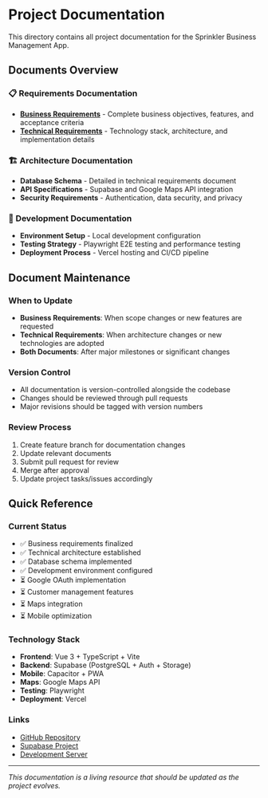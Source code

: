 # Project Documentation

This directory contains all project documentation for the Sprinkler Business Management App.

## Documents Overview

### 📋 Requirements Documentation

- **[Business Requirements](./business-requirements.md)** - Complete business objectives, features, and acceptance criteria
- **[Technical Requirements](./technical-requirements.md)** - Technology stack, architecture, and implementation details

### 🏗️ Architecture Documentation

- **Database Schema** - Detailed in technical requirements document
- **API Specifications** - Supabase and Google Maps API integration
- **Security Requirements** - Authentication, data security, and privacy

### 🚀 Development Documentation

- **Environment Setup** - Local development configuration
- **Testing Strategy** - Playwright E2E testing and performance testing
- **Deployment Process** - Vercel hosting and CI/CD pipeline

## Document Maintenance

### When to Update

- **Business Requirements**: When scope changes or new features are requested
- **Technical Requirements**: When architecture changes or new technologies are adopted
- **Both Documents**: After major milestones or significant changes

### Version Control

- All documentation is version-controlled alongside the codebase
- Changes should be reviewed through pull requests
- Major revisions should be tagged with version numbers

### Review Process

1. Create feature branch for documentation changes
2. Update relevant documents
3. Submit pull request for review
4. Merge after approval
5. Update project tasks/issues accordingly

## Quick Reference

### Current Status

- ✅ Business requirements finalized
- ✅ Technical architecture established
- ✅ Database schema implemented
- ✅ Development environment configured
- ⏳ Google OAuth implementation
- ⏳ Customer management features
- ⏳ Maps integration
- ⏳ Mobile optimization

### Technology Stack

- **Frontend**: Vue 3 + TypeScript + Vite
- **Backend**: Supabase (PostgreSQL + Auth + Storage)
- **Mobile**: Capacitor + PWA
- **Maps**: Google Maps API
- **Testing**: Playwright
- **Deployment**: Vercel

### Links

- [GitHub Repository](https://github.com/Stratose/sprinkler-business-app)
- [Supabase Project](https://lhrzcnovizsjdmlaphcy.supabase.co)
- [Development Server](http://localhost:5173)

---

_This documentation is a living resource that should be updated as the project evolves._
